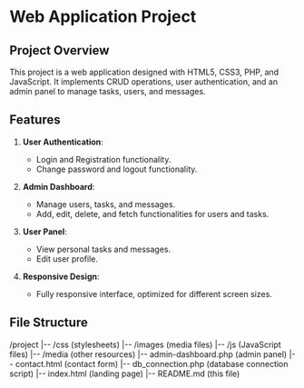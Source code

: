 # Web Application Project

## Project Overview
This project is a web application designed with HTML5, CSS3, PHP, and JavaScript. It implements CRUD operations, user authentication, and an admin panel to manage tasks, users, and messages.

## Features
1. **User Authentication**:
   - Login and Registration functionality.
   - Change password and logout functionality.

2. **Admin Dashboard**:
   - Manage users, tasks, and messages.
   - Add, edit, delete, and fetch functionalities for users and tasks.

3. **User Panel**:
   - View personal tasks and messages.
   - Edit user profile.

4. **Responsive Design**:
   - Fully responsive interface, optimized for different screen sizes.

## File Structure
/project |-- /css (stylesheets) |-- /images (media files) |-- /js (JavaScript files) |-- /media (other resources) |-- admin-dashboard.php (admin panel) |-- contact.html (contact form) |-- db_connection.php (database connection script) |-- index.html (landing page) |-- README.md (this file)
